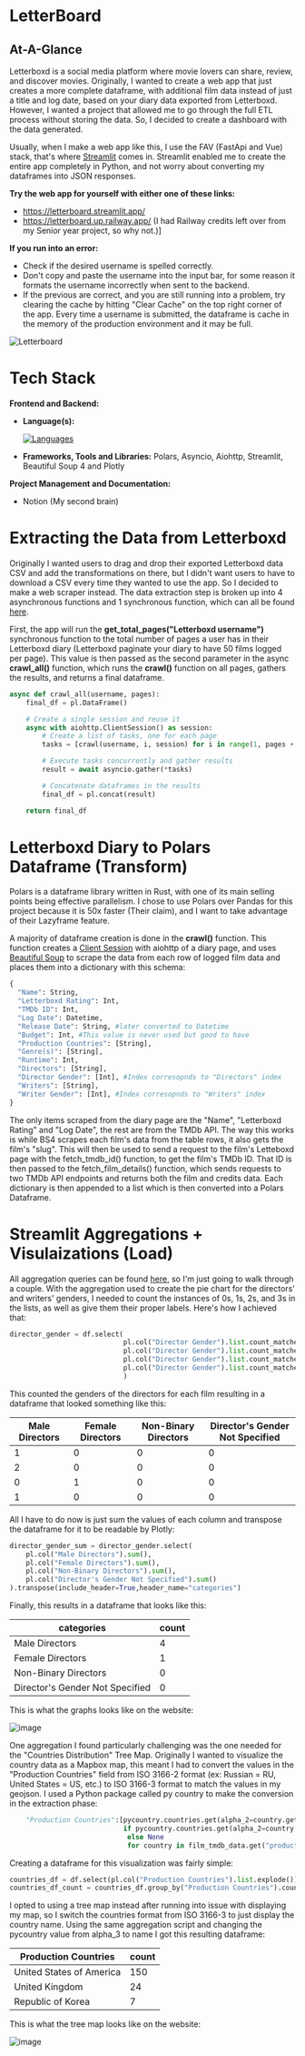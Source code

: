# LetterBoard

## At-A-Glance
Letterboxd is a social media platform where movie lovers can share, review, and discover movies. Originally, I wanted to create a web app that just creates a more complete dataframe, with additional film data instead of just a title and log date, based on your diary data exported from Letterboxd. However, I wanted a project that allowed me to go through the full ETL process without storing the data. So, I decided to create a dashboard with the data generated.

Usually, when I make a web app like this, I use the FAV (FastApi and Vue) stack, that's where [Streamlit](https://streamlit.io/) comes in. Streamlit enabled me to create the entire app completely in Python, and not worry about converting my dataframes into JSON responses.

**Try the web app for yourself with either one of these links:**
- https://letterboard.streamlit.app/
- https://letterboard.up.railway.app/ (I had Railway credits left over from my Senior year project, so why not.)]

**If you run into an error:**
- Check if the desired username is spelled correctly.
- Don't copy and paste the username into the input bar, for some reason it formats the username incorrectly when sent to the backend.
- If the previous are correct, and you are still running into a problem, try clearing the cache by hitting "Clear Cache" on the top right corner of the app. Every time a username is submitted, the dataframe is cache in the memory of the production environment and it may be full.

![Letterboard](https://github.com/afoshiok/Letterboxd-EDA/assets/89757138/9d5f181c-d386-4054-9c0a-a7a802225012)

# Tech Stack

**Frontend and Backend:**
- **Language(s):**

  [![Languages](https://skillicons.dev/icons?i=python)](https://skillicons.dev)

- **Frameworks, Tools and Libraries:** Polars, Asyncio, Aiohttp, Streamlit, Beautiful Soup 4 and Plotly

**Project Management and Documentation:**
- Notion (My second brain)

# Extracting the Data from Letterboxd
Originally I wanted users to drag and drop their exported Letterboxd data CSV and add the transformations on there, but I didn't want users to have to download a CSV every time they wanted to use the app. So I decided to make a web scraper instead. The data extraction step is broken up into 4 asynchronous functions and 1 synchronous function, which can all be found [here](https://github.com/afoshiok/Letterboxd-EDA/blob/main/lettercrawler.py).

First, the app will run the **get_total_pages("Letterboxd username")** synchronous function to the total number of pages a user has in their Letterboxd diary (Letterboxd paginate your diary to have 50 films logged per page). This value is then passed as the second parameter in the async **crawl_all()** function, which runs the **crawl()** function on all pages, gathers the results, and returns a final dataframe.
```py
async def crawl_all(username, pages):
    final_df = pl.DataFrame()

    # Create a single session and reuse it
    async with aiohttp.ClientSession() as session:
        # Create a list of tasks, one for each page
        tasks = [crawl(username, i, session) for i in range(1, pages + 1)]

        # Execute tasks concurrently and gather results
        result = await asyncio.gather(*tasks)

        # Concatenate dataframes in the results
        final_df = pl.concat(result)

    return final_df
```

# Letterboxd Diary to Polars Dataframe (Transform)
Polars is a dataframe library written in Rust, with one of its main selling points being effective parallelism. I chose to use Polars over Pandas for this project because it is 50x faster (Their claim), and I want to take advantage of their Lazyframe feature. 

A majority of dataframe creation is done in the **crawl()** function. This function creates a [Client Session](https://docs.aiohttp.org/en/stable/client_reference.html) with aiohttp of a diary page, and uses [Beautiful Soup](https://pypi.org/project/beautifulsoup4/) to scrape the data from each row of logged film data and places them into a dictionary with this schema:
```py
{
  "Name": String,
  "Letterboxd Rating": Int,
  "TMDb ID": Int,
  "Log Date": Datetime,
  "Release Date": String, #later converted to Datetime
  "Budget": Int, #This value is never used but good to have
  "Production Countries": [String],
  "Genre(s)": [String],
  "Runtime": Int,
  "Directors": [String],
  "Director Gender": [Int], #Index corresopnds to "Directors" index
  "Writers": [String],
  "Writer Gender": [Int], #Index corresopnds to "Writers" index
}
```
The only items scraped from the diary page are the "Name", "Letterboxd Rating" and "Log Date", the rest are from the TMDb API. The way this works is while BS4 scrapes each film's data from the table rows, it also gets the film's "slug". This will then be used to send a request to the film's Letteboxd page with the fetch_tmdb_id() function, to get the film's TMDb ID. That ID is then passed to the fetch_film_details() function, which sends requests to two TMDb API endpoints and returns both the film and credits data. Each dictionary is then appended to a list which is then converted into a Polars Dataframe.

# Streamlit Aggregations + Visulaizations (Load)
All aggregation queries can be found [here](https://github.com/afoshiok/Letterboxd-EDA/blob/main/aggregations.py), so I'm just going to walk through a couple. With the aggregation used to create the pie chart for the directors' and writers' genders, I needed to count the instances of 0s, 1s, 2s, and 3s in the lists, as well as give them their proper labels. Here's how I achieved that:
```py
director_gender = df.select(
                            pl.col("Director Gender").list.count_matches(2).alias("Male Directors"),
                            pl.col("Director Gender").list.count_matches(1).alias("Female Directors"),
                            pl.col("Director Gender").list.count_matches(3).alias("Non-Binary Directors"),
                            pl.col("Director Gender").list.count_matches(0).alias("Director's Gender Not Specified")
                            )
```
This counted the genders of the directors for each film resulting in a dataframe that looked something like this:

| Male Directors | Female Directors | Non-Binary Directors | Director's Gender Not Specified |
|----------------|------------------|----------------------|---------------------------------|
| 1              | 0                | 0                    | 0                               |
| 2              | 0                | 0                    | 0                               |
| 0              | 1                | 0                    | 0                               |
| 1              | 0                | 0                    | 0                               |

All I have to do now is just sum the values of each column and transpose the dataframe for it to be readable by Plotly:
```py
director_gender_sum = director_gender.select(
    pl.col("Male Directors").sum(),
    pl.col("Female Directors").sum(),
    pl.col("Non-Binary Directors").sum(),
    pl.col("Director's Gender Not Specified").sum()
).transpose(include_header=True,header_name="categories")
```
Finally, this results in a dataframe that looks like this:

| categories                      | count |
|---------------------------------|-------|
| Male Directors                  | 4     |
| Female Directors                | 1     |
| Non-Binary Directors            | 0     |
| Director's Gender Not Specified | 0     |

This is what the graphs looks like on the website:

![image](https://github.com/afoshiok/Letterboxd-EDA/assets/89757138/745dbe24-5bb3-4e6a-abca-87a7435af499)


One aggregation I found particularly challenging was the one needed for the "Countries Distribution" Tree Map. Originally I wanted to visualize the country data as a Mapbox map, this meant I had to convert the values in the "Production Countries" field from ISO 3166-2 format (ex: Russian = RU, United States = US, etc.) to ISO 3166-3 format to match the values in my geojson. I used a Python package called py country to make the conversion in the extraction phase:
```py
    "Production Countries":[pycountry.countries.get(alpha_2=country.get("iso_3166_1")).alpha_3
                            if pycountry.countries.get(alpha_2=country.get("iso_3166_1")) is not None
                             else None
                             for country in film_tmdb_data.get("production_countries", []) ],
```
Creating a dataframe for this visualization was fairly simple:
```py
countries_df = df.select(pl.col("Production Countries").list.explode())
countries_df_count = countries_df.group_by("Production Countries").count()
```
I opted to using a tree map instead after running into issue with displaying my map, so I switch the countries format from ISO 3166-3 to just display the country name. Using the same aggregation script and changing the pycountry value from alpha_3 to name I got this resulting dataframe:

| Production Countries     | count |
|--------------------------|-------|
| United States of America | 150   |
| United Kingdom           | 24    |
| Republic of Korea        | 7     |

This is what the tree map looks like on the website:

![image](https://github.com/afoshiok/Letterboxd-EDA/assets/89757138/d1118080-7b49-4d2a-87bb-b38e7cf0473e)
